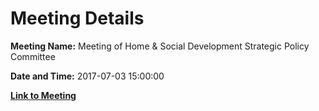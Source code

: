 # Meeting Details

**Meeting Name:** Meeting of Home & Social Development Strategic Policy Committee

**Date and Time:** 2017-07-03 15:00:00

**[Link to Meeting](https://www.limerick.ie/council/whats-on/meeting-home-social-development-strategic-policy-committee-0)**
